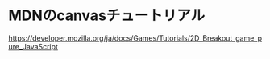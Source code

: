 # MDNのcanvasチュートリアル
https://developer.mozilla.org/ja/docs/Games/Tutorials/2D_Breakout_game_pure_JavaScript

